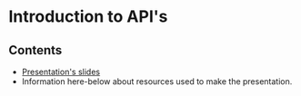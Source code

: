 # Introduction to API's

## Contents
- [Presentation's slides](tech-talks-caroline/api_introduction/intro_API_presentation.pdf)
- Information here-below about resources used to make the presentation.